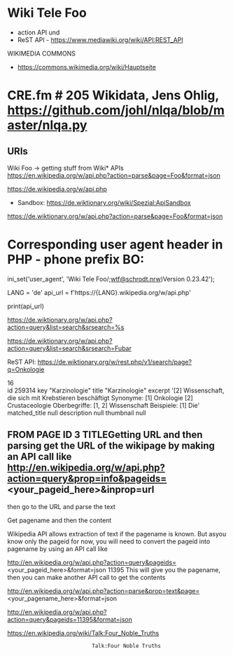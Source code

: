  # Wiki Tele Foo

 - action API und 
  - ReST API - https://www.mediawiki.org/wiki/API:REST_API

WIKIMEDIA COMMONS
- https://commons.wikimedia.org/wiki/Hauptseite

# CRE.fm # 205 Wikidata, Jens Ohlig, https://github.com/johl/nlqa/blob/master/nlqa.py



 ## URIs
 Wiki Foo -> getting stuff from Wiki* APIs
 https://en.wikipedia.org/w/api.php?action=parse&page=Foo&format=json

 https://de.wikipedia.org/w/api.php

 - Sandbox: https://de.wiktionary.org/wiki/Spezial:ApiSandbox


 https://de.wiktionary.org/w/api.php?action=parse&page=Foo&format=json

# Corresponding user agent header in PHP     - phone prefix BO:       
 ini_set('user_agent', 'Wiki Tele Foo/;wtf@schrodt.nrw)Version 0.23.42');


LANG = 'de'
api_url = f'https://{LANG}.wikipedia.org/w/api.php'

print(api_url)

 https://de.wiktionary.org/w/api.php?action=query&list=search&srsearch=%s

https://de.wiktionary.org/w/api.php?action=query&list=search&srsearch=Fubar

ReST API:
https://de.wiktionary.org/w/rest.php/v1/search/page?q=Onkologie

16	
id	259314
key	"Karzinologie"
title	"Karzinologie"
excerpt	'[2] Wissenschaft, die sich mit Krebstieren beschäftigt Synonyme: [1] <span class="searchmatch">Onkologie</span> [2] Crustaceologie Oberbegriffe: [1, 2] Wissenschaft Beispiele: [1] Die'
matched_title	null
description	null
thumbnail	null

## FROM PAGE ID 3 TITLEGetting URL and then parsing get the URL of the wikipage by making an API call like http://en.wikipedia.org/w/api.php?action=query&prop=info&pageids=<your_pageid_here>&inprop=url

then go to the URL and parse the text

Get pagename and then the content

Wikipedia API allows extraction of text if the pagename is known. But asyou know only the pageid for now, you will need to convert the pageid into pagename by using an API call like

http://en.wikipedia.org/w/api.php?action=query&pageids=<your_pageid_here>&format=json
11395
This will give you the pagename, then you can make another API call to get the contents

http://en.wikipedia.org/w/api.php?action=parse&prop=text&page=<your_pagename_here>&format=json


http://en.wikipedia.org/w/api.php?action=query&pageids=11395&format=json



https://en.wikipedia.org/wiki/Talk:Four_Noble_Truths
                               
                               Talk:Four Noble Truths

